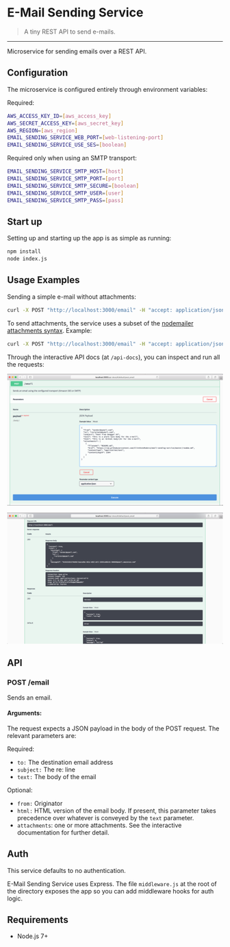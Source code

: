 # E-Mail Sending Service

> A tiny REST API to send e-mails.

---

Microservice for sending emails over a REST API.

## Configuration

The microservice is configured entirely through environment variables:

Required:

```bash
AWS_ACCESS_KEY_ID=[aws_access_key]
AWS_SECRET_ACCESS_KEY=[aws_secret_key]
AWS_REGION=[aws_region]
EMAIL_SENDING_SERVICE_WEB_PORT=[web-listening-port]
EMAIL_SENDING_SERVICE_USE_SES=[boolean]
```

Required only when using an SMTP transport:

```bash
EMAIL_SENDING_SERVICE_SMTP_HOST=[host]
EMAIL_SENDING_SERVICE_SMTP_PORT=[port]
EMAIL_SENDING_SERVICE_SMTP_SECURE=[boolean]
EMAIL_SENDING_SERVICE_SMTP_USER=[user]
EMAIL_SENDING_SERVICE_SMTP_PASS=[pass]
```

## Start up

Setting up and starting up the app is as simple as running:

```bash
npm install
node index.js
```

## Usage Examples

Sending a simple e-mail without attachments:

```bash
curl -X POST "http://localhost:3000/email" -H "accept: application/json" -H "Content-Type: application/json" -d "{ \"from\": \"sender@mymail.com\", \"to\": \"recipient@mymail.com\", \"subject\": \"I'm sending e-mails, yo!\", \"text\": \"This is my super important e-mail!\"}"
```

To send attachments, the service uses a subset of the [nodemailer attachments syntax](https://community.nodemailer.com/using-attachments/). Example:

```bash
curl -X POST "http://localhost:3000/email" -H "accept: application/json" -H "Content-Type: application/json" -d "{ \"from\": \"sender@mymail.com\", \"to\": \"recipient@mymail.com\", \"subject\": \"I'm sending e-mails with attachments, yo!\", \"text\": \"See attached file.\", \"attachments\": [ { \"filename\": \"README.md\", \"href\": \"https://raw.githubusercontent.com/ClintEsteMadera/email-sending-service/master/readme.md\", \"contentType\": \"application/text\", \"contentLength\": 2364 } ]}"
```

Through the interactive API docs (at `/api-docs`), you can inspect and run all the requests:

<p align="center"><img src="https://raw.githubusercontent.com/ClintEsteMadera/email-sending-service/master/img/swagger-api.png" width=700></p>
<p align="center"><img src="https://raw.githubusercontent.com/ClintEsteMadera/email-sending-service/master/img/swagger-api-2.png" width=700></p>

## API

### POST /email

Sends an email.

#### Arguments:

The request expects a JSON payload in the body of the POST request. The relevant parameters are:

Required:

 - `to:` The destination email address
 - `subject:` The re: line
 - `text:` The body of the email

Optional:

 - `from:` Originator
 - `html:` HTML version of the email body. If present, this parameter takes precedence over whatever is conveyed by the `text` parameter.
 - `attachments`: one or more attachments. See the interactive documentation for further detail.

## Auth

This service defaults to no authentication.

E-Mail Sending Service uses Express. The file `middleware.js` at the root of the directory exposes the app so you can add middleware hooks for auth logic.

## Requirements

 - Node.js 7+
